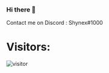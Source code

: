 ### Hi there 👋

Contact me on Discord : Shynex#1000

# Visitors:
![visitor](https://profile-counter.glitch.me/Shynex/count.svg)
